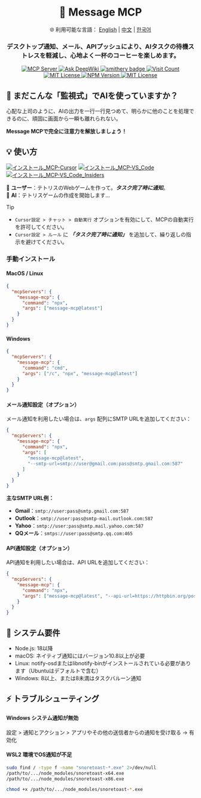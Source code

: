 <div align="center">
  <h1>💬 Message MCP</h1>
  <p>
    🌐 利用可能な言語：
    <a href="README.md">English</a> |
    <a href="README.zh.md">中文</a> |
    <a href="README.ko.md">한국어</a>
  </p>
  <h3>デスクトップ通知、メール、APIプッシュにより、AIタスクの待機ストレスを軽減し、心地よく一杯のコーヒーを楽しめます。</h3>
  <a href="https://modelcontextprotocol.io">
    <img src="https://img.shields.io/badge/MCP-Server-gold?labelColor=wheat&color=limegreen" title="MCP Server"/>
  </a>
  <a href="https://deepwiki.com/gimjin/message-mcp">
    <img src="https://deepwiki.com/badge.svg" alt="Ask DeepWiki">
  </a>
  <a href="https://smithery.ai/server/@gimjin/message-mcp">
    <img src="https://smithery.ai/badge/@gimjin/message-mcp" alt="smithery badge">
  </a>
  <a href="https://dash.cloudflare.com">
    <img src="https://message-mcp-werker.kimseongrim.workers.dev/visit-count.svg?v=1" title="Visit Count"/>
  </a>
  <a href="https://github.com/gimjin/message-mcp/blob/main/.github/workflows/ci.yml">
    <img src="https://img.shields.io/github/actions/workflow/status/gimjin/message-mcp/ci.yml" alt="MIT License">
  </a>
  <a href="https://www.npmjs.com/package/message-mcp">
    <img src="https://img.shields.io/npm/v/message-mcp" alt="NPM Version">
  </a>
  <a href="https://github.com/gimjin/message-mcp/blob/main/LICENSE">
    <img src="https://img.shields.io/github/license/gimjin/message-mcp" alt="MIT License">
  </a>
</div>

## 🤔 まだこんな「監視式」でAIを使っていますか？

心配な上司のように、AIの出力を一行一行見つめて、明らかに他のことを処理できるのに、頑固に画面から一瞬も離れられない。

**Message MCPで完全に注意力を解放しましょう！**

## 💡 使い方

[![インストール_MCP-Cursor](https://img.shields.io/badge/インストール_MCP-Cursor-171717)](https://cursor.com/install-mcp?name=message-mcp&config=eyJjb21tYW5kIjogIm5weCIsImFyZ3MiOiBbIm1lc3NhZ2UtbWNwQGxhdGVzdCJdfQ==) [![インストール_MCP-VS_Code](https://img.shields.io/badge/インストール_MCP-VS_Code-0098FF)](https://insiders.vscode.dev/redirect?url=vscode:mcp/install?{%22name%22:%22message-mcp%22,%22command%22:%22npx%22,%22args%22:[%22message-mcp@latest%22]}) [![インストール_MCP-VS_Code_Insiders](https://img.shields.io/badge/インストール_MCP-VS_Code_Insiders-24bfa5)](https://insiders.vscode.dev/redirect?url=vscode-insiders:mcp/install?{%22name%22:%22message-mcp%22,%22command%22:%22npx%22,%22args%22:[%22message-mcp@latest%22]})

🧑 **ユーザー**：テトリスのWebゲームを作って。**_タスク完了時に通知_**。  
🤖 **AI**：テトリスゲームの作成を開始します...

> [!tip]
>
> - `Cursor設定 > チャット > 自動実行` オプションを有効にして、MCPの自動実行を許可してください。
> - `Cursor設定 > ルール` に **_「タスク完了時に通知」_** を追加して、繰り返しの指示を避けてください。

### 手動インストール

#### MacOS / Linux

```json
{
  "mcpServers": {
    "message-mcp": {
      "command": "npx",
      "args": ["message-mcp@latest"]
    }
  }
}
```

#### Windows

```json
{
  "mcpServers": {
    "message-mcp": {
      "command": "cmd",
      "args": ["/c", "npx", "message-mcp@latest"]
    }
  }
}
```

#### メール通知設定（オプション）

メール通知を利用したい場合は、`args` 配列にSMTP URLを追加してください：

```json
{
  "mcpServers": {
    "message-mcp": {
      "command": "npx",
      "args": [
        "message-mcp@latest",
        "--smtp-url=smtp://user@gmail.com:pass@smtp.gmail.com:587"
      ]
    }
  }
}
```

**主なSMTP URL例：**

- **Gmail**：`smtp://user:pass@smtp.gmail.com:587`
- **Outlook**：`smtp://user:pass@smtp-mail.outlook.com:587`
- **Yahoo**：`smtp://user:pass@smtp.mail.yahoo.com:587`
- **QQメール**：`smtps://user:pass@smtp.qq.com:465`

#### API通知設定（オプション）

API通知を利用したい場合は、API URLを追加してください：

```json
{
  "mcpServers": {
    "message-mcp": {
      "command": "npx",
      "args": ["message-mcp@latest", "--api-url=https://httpbin.org/post"]
    }
  }
}
```

## 📌 システム要件

- Node.js: 18以降
- macOS: ネイティブ通知にはバージョン10.8以上が必要
- Linux: notify-osdまたはlibnotify-binがインストールされている必要があります（Ubuntuはデフォルトで含む）
- Windows: 8以上、または8未満はタスクバルーン通知

## ⚡ トラブルシューティング

#### Windows システム通知が無効

設定 > 通知とアクション > アプリやその他の送信者からの通知を受け取る → 有効化

#### WSL2 環境でOS通知が不足

```bash
sudo find / -type f -name "snoretoast-*.exe" 2>/dev/null
/path/to/.../node_modules/snoretoast-x64.exe
/path/to/.../node_modules/snoretoast-x86.exe

chmod +x /path/to/.../node_modules/snoretoast-*.exe
```
